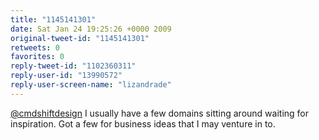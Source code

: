 ```yaml
---
title: "1145141301"
date: Sat Jan 24 19:25:26 +0000 2009
original-tweet-id: "1145141301"
retweets: 0
favorites: 0
reply-tweet-id: "1102360311"
reply-user-id: "13990572"
reply-user-screen-name: "lizandrade"
---
```

<a href="https://twitter.com/cmdshiftdesign">@cmdshiftdesign</a> I usually have a few domains sitting around waiting for inspiration. Got a few for business  ideas that I may venture in to.
